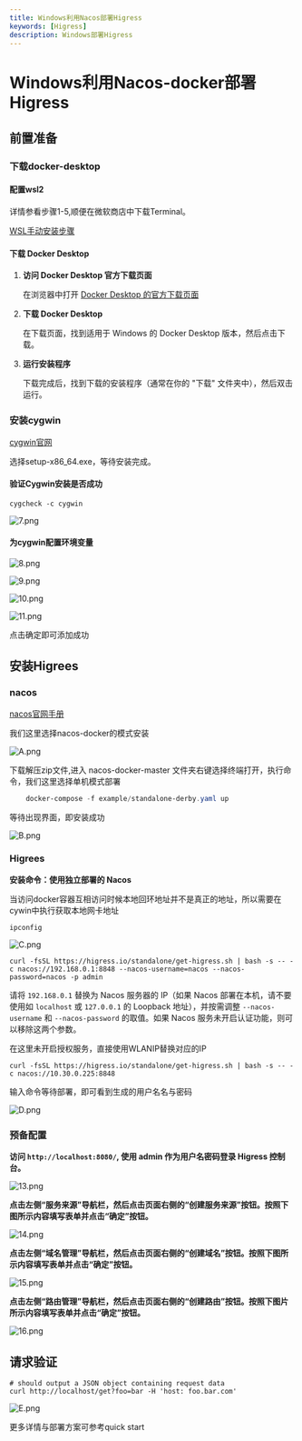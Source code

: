 ```yaml
---
title: Windows利用Nacos部署Higress
keywords: [Higress]
description: Windows部署Higress
---
```

# Windows利用Nacos-docker部署Higress
## 前置准备

### 下载docker-desktop
####  配置wsl2
详情参看步骤1-5,顺便在微软商店中下载Terminal。

[WSL手动安装步骤](https://learn.microsoft.com/zh-cn/windows/wsl/install-manual)

#### 下载 Docker Desktop

1. **访问 Docker Desktop 官方下载页面**

   在浏览器中打开 [Docker Desktop 的官方下载页面](https://www.docker.com/products/docker-desktop)

2. **下载 Docker Desktop**

   在下载页面，找到适用于 Windows 的 Docker Desktop 版本，然后点击下载。

3. **运行安装程序**

   下载完成后，找到下载的安装程序（通常在你的 "下载" 文件夹中），然后双击运行。



### 安装cygwin

[cygwin官网](http://www.cygwin.com/)


选择setup-x86_64.exe，等待安装完成。


#### 验证Cygwin安装是否成功
```shell
cygcheck -c cygwin
```

![7.png](..%2F..%2F..%2F..%2F..%2Fstatic%2Fimg%2Fblog%2Fwindos%2Fpic%2F7.png)

#### 为cygwin配置环境变量

![8.png](..%2F..%2F..%2F..%2F..%2Fstatic%2Fimg%2Fblog%2Fwindos%2Fpic%2F8.png)


![9.png](..%2F..%2F..%2F..%2F..%2Fstatic%2Fimg%2Fblog%2Fwindos%2Fpic%2F9.png)


![10.png](..%2F..%2F..%2F..%2F..%2Fstatic%2Fimg%2Fblog%2Fwindos%2Fpic%2F10.png)



![11.png](..%2F..%2F..%2F..%2F..%2Fstatic%2Fimg%2Fblog%2Fwindos%2Fpic%2F11.png)

点击确定即可添加成功


## 安装Higrees

### nacos 
[nacos官网手册](https://nacos.io/zh-cn/docs/v2/quickstart/quick-start-docker.html)

我们这里选择nacos-docker的模式安装

![A.png](..%2F..%2F..%2F..%2F..%2Fstatic%2Fimg%2Fblog%2Fwindos%2Fpic%2FA.png)

下载解压zip文件,进入 nacos-docker-master 文件夹右键选择终端打开，执行命令，我们这里选择单机模式部署

```powershell
    docker-compose -f example/standalone-derby.yaml up
```

等待出现界面，即安装成功

![B.png](..%2F..%2F..%2F..%2F..%2Fstatic%2Fimg%2Fblog%2Fwindos%2Fpic%2FB.png)

### Higrees
**安装命令：使用独立部署的 Nacos**

当访问docker容器互相访问时候本地回环地址并不是真正的地址，所以需要在cywin中执行获取本地网卡地址

```shell
ipconfig
```

![C.png](..%2F..%2F..%2F..%2F..%2Fstatic%2Fimg%2Fblog%2Fwindos%2Fpic%2FC.png)


```
curl -fsSL https://higress.io/standalone/get-higress.sh | bash -s -- -c nacos://192.168.0.1:8848 --nacos-username=nacos --nacos-password=nacos -p admin
```

请将 `192.168.0.1` 替换为 Nacos 服务器的 IP（如果 Nacos 部署在本机，请不要使用如 `localhost` 或 `127.0.0.1` 的 Loopback 地址），并按需调整 `--nacos-username` 和 `--nacos-password` 的取值。如果 Nacos 服务未开启认证功能，则可以移除这两个参数。


在这里未开启授权服务，直接使用WLANIP替换对应的IP
```shell
curl -fsSL https://higress.io/standalone/get-higress.sh | bash -s -- -c nacos://10.30.0.225:8848

```
输入命令等待部署，即可看到生成的用户名名与密码

![D.png](..%2F..%2F..%2F..%2F..%2Fstatic%2Fimg%2Fblog%2Fwindos%2Fpic%2FD.png)

### 预备配置

**访问 `http://localhost:8080/`, 使用 admin 作为用户名密码登录 Higress 控制台。**

![13.png](..%2F..%2F..%2F..%2F..%2Fstatic%2Fimg%2Fblog%2Fwindos%2Fpic%2F13.png)

**点击左侧“服务来源”导航栏，然后点击页面右侧的“创建服务来源”按钮。按照下图所示内容填写表单并点击“确定”按钮。**

![14.png](..%2F..%2F..%2F..%2F..%2Fstatic%2Fimg%2Fblog%2Fwindos%2Fpic%2F14.png)

**点击左侧“域名管理”导航栏，然后点击页面右侧的“创建域名”按钮。按照下图所示内容填写表单并点击“确定”按钮。**

![15.png](..%2F..%2F..%2F..%2F..%2Fstatic%2Fimg%2Fblog%2Fwindos%2Fpic%2F15.png)

**点击左侧“路由管理”导航栏，然后点击页面右侧的“创建路由”按钮。按照下图片所示内容填写表单并点击“确定”按钮。**


![16.png](..%2F..%2F..%2F..%2F..%2Fstatic%2Fimg%2Fblog%2Fwindos%2Fpic%2F16.png)

## 请求验证
```shell
# should output a JSON object containing request data 
curl http://localhost/get?foo=bar -H 'host: foo.bar.com'
```

![E.png](..%2F..%2F..%2F..%2F..%2Fstatic%2Fimg%2Fblog%2Fwindos%2Fpic%2FE.png)

更多详情与部署方案可参考quick start